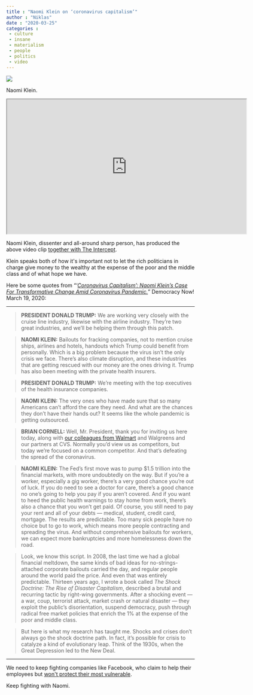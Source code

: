```yaml
---
title : "Naomi Klein on ‘coronavirus capitalism’"
author : "Niklas"
date : "2020-03-25"
categories : 
 - culture
 - insane
 - materialism
 - people
 - politics
 - video
---
```


![](https://niklasblog.com/wp-content/naomiklein.jpeg)

Naomi Klein.

<iframe width="640" height="360" src="https://www.democracynow.org/embed/story/2020/3/19/naomi_klein_coronavirus_capitalism" allowfullscreen="true"></iframe>

Naomi Klein, dissenter and all-around sharp person, has produced the above video clip [together with The Intercept](https://www.democracynow.org/2020/3/19/naomi_klein_coronavirus_capitalism).

Klein speaks both of how it's important not to let the rich politicians in charge give money to the wealthy at the expense of the poor and the middle class and of what hope we have.

Here be some quotes from “‘_[Coronavirus Capitalism’: Naomi Klein’s Case For Transformative Change Amid Coronavirus Pandemic.](https://www.democracynow.org/2020/3/19/naomi_klein_coronavirus_capitalism)_” Democracy Now! March 19, 2020:

* * *

> **PRESIDENT DONALD TRUMP:** We are working very closely with the cruise line industry, likewise with the airline industry. They’re two great industries, and we’ll be helping them through this patch.

> **NAOMI KLEIN:** Bailouts for fracking companies, not to mention cruise ships, airlines and hotels, handouts which Trump could benefit from personally. Which is a big problem because the virus isn’t the only crisis we face. There’s also climate disruption, and these industries that are getting rescued with our money are the ones driving it. Trump has also been meeting with the private health insurers.

> **PRESIDENT DONALD TRUMP:** We’re meeting with the top executives of the health insurance companies.

> **NAOMI KLEIN:** The very ones who have made sure that so many Americans can’t afford the care they need. And what are the chances they don’t have their hands out? It seems like the whole pandemic is getting outsourced.

> **BRIAN CORNELL:** Well, Mr. President, thank you for inviting us here today, along with [our colleagues from Walmart](https://www.propublica.org/article/walmart-was-almost-charged-criminally-over-opioids-trump-appointees-killed-the-indictment) and Walgreens and our partners at CVS. Normally you’d view us as competitors, but today we’re focused on a common competitor. And that’s defeating the spread of the coronavirus.

> **NAOMI KLEIN:** The Fed’s first move was to pump $1.5 trillion into the financial markets, with more undoubtedly on the way. But if you’re a worker, especially a gig worker, there’s a very good chance you’re out of luck. If you do need to see a doctor for care, there’s a good chance no one’s going to help you pay if you aren’t covered. And if you want to heed the public health warnings to stay home from work, there’s also a chance that you won’t get paid. Of course, you still need to pay your rent and all of your debts — medical, student, credit card, mortgage. The results are predictable. Too many sick people have no choice but to go to work, which means more people contracting and spreading the virus. And without comprehensive bailouts for workers, we can expect more bankruptcies and more homelessness down the road.

> Look, we know this script. In 2008, the last time we had a global financial meltdown, the same kinds of bad ideas for no-strings-attached corporate bailouts carried the day, and regular people around the world paid the price. And even that was entirely predictable. Thirteen years ago, I wrote a book called _The Shock Doctrine: The Rise of Disaster Capitalism_, described a brutal and recurring tactic by right-wing governments. After a shocking event — a war, coup, terrorist attack, market crash or natural disaster — they exploit the public’s disorientation, suspend democracy, push through radical free market policies that enrich the 1% at the expense of the poor and middle class.

> But here is what my research has taught me. Shocks and crises don’t always go the shock doctrine path. In fact, it’s possible for crisis to catalyze a kind of evolutionary leap. Think of the 1930s, when the Great Depression led to the New Deal.

* * *

We need to keep fighting companies like Facebook, who claim to help their employees but [won't protect their most vulnerable](https://theintercept.com/2020/03/17/facebook-coronavirus-bonus-contractors/).

Keep fighting with Naomi.
